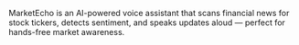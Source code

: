 MarketEcho is an AI-powered voice assistant that scans financial news for stock tickers, detects sentiment, and speaks updates aloud — perfect for hands-free market awareness.
